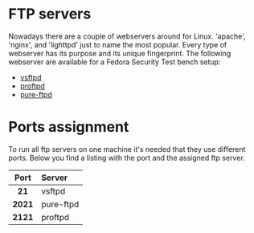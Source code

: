 # FTP servers
Nowadays there are a couple of webservers around for Linux. 'apache', 'nginx',
and 'lighttpd' just to name the most popular. Every type of webserver has its
purpose and its unique fingerprint. The following webserver are available for 
a Fedora Security Test bench setup:

* [vsftpd](http://vsftpd.beasts.org)
* [proftpd](http://www.proftpd.org/)
* [pure-ftpd](http://www.pureftpd.org)

# Ports assignment
To run all ftp servers on one machine it's needed that they use different ports.
Below you find a listing with the port and the assigned ftp server.

| Port     | Server                   |
|:--------:|:-------------------------|
| **21**   | vsftpd |
| **2021** | pure-ftpd |
| **2121** | proftpd |

